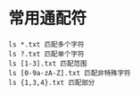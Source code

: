 # 常用通配符

```shell
ls *.txt 匹配多个字符
ls ?.txt 匹配单个字符
ls [1-3].txt 匹配范围
ls [0-9a-zA-Z].txt 匹配非特殊字符
ls {1,3,4}.txt 匹配部分
```

